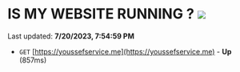# IS MY WEBSITE RUNNING ? [![](https://img.shields.io/static/v1?label=Sponsor&message=%E2%9D%A4&logo=GitHub&color=%23fe8e86)](https://github.com/sponsors/<username>)

Last updated: **7/20/2023, 7:54:59 PM**

- `GET` [https://youssefservice.me](https://youssefservice.me) - **Up** (857ms)
